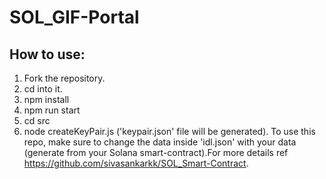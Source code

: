 # SOL_GIF-Portal

## How to use:
1. Fork the repository.
2. cd into it.
3. npm install
4. npm run start
5. cd src
6. node createKeyPair.js ('keypair.json' file will be generated).
To use this repo, make sure to change the data inside 'idl.json' with your data (generate from your Solana smart-contract).For more details ref https://github.com/sivasankarkk/SOL_Smart-Contract.

